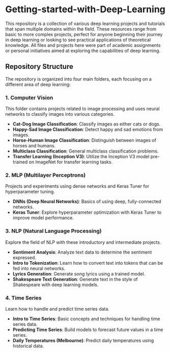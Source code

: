 # Getting-started-with-Deep-Learning

This repository is a collection of various deep learning projects and tutorials that span multiple domains within the field. These resources range from basic to more complex projects, perfect for anyone beginning their journey in deep learning or looking to see practical applications of theoretical knowledge. All files and projects here were part of academic assignments or personal initiatives aimed at exploring the capabilities of deep learning.

## Repository Structure

The repository is organized into four main folders, each focusing on a different area of deep learning:

### 1. Computer Vision
This folder contains projects related to image processing and uses neural networks to classify images into various categories.
- **Cat-Dog Image Classification**: Classify images as either cats or dogs.
- **Happy-Sad Image Classification**: Detect happy and sad emotions from images.
- **Horse-Human Image Classification**: Distinguish between images of horses and humans.
- **Multiclass Classification**: General multiclass classification problems.
- **Transfer Learning (Inception V3)**: Utilize the Inception V3 model pre-trained on ImageNet for transfer learning tasks.

### 2. MLP (Multilayer Perceptrons)
Projects and experiments using dense networks and Keras Tuner for hyperparameter tuning.
- **DNNs (Deep Neural Networks)**: Basics of using deep, fully-connected networks.
- **Keras Tuner**: Explore hyperparameter optimization with Keras Tuner to improve model performance.

### 3. NLP (Natural Language Processing)
Explore the field of NLP with these introductory and intermediate projects.
- **Sentiment Analysis**: Analyze text data to determine the sentiment expressed.
- **Intro to Tokenization**: Learn how to convert text into tokens that can be fed into neural networks.
- **Lyrics Generation**: Generate song lyrics using a trained model.
- **Shakespeare Text Generation**: Generate text in the style of Shakespeare with deep learning models.

### 4. Time Series
Learn how to handle and predict time series data.
- **Intro to Time Series**: Basic concepts and techniques for handling time series data.
- **Predicting Time Series**: Build models to forecast future values in a time series.
- **Daily Temperatures (Melbourne)**: Predict daily temperatures using historical data.
